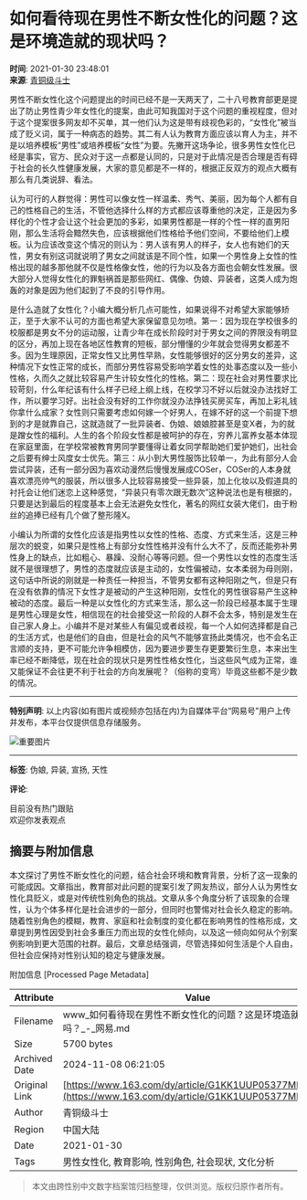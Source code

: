 # 如何看待现在男性不断女性化的问题？这是环境造就的现状吗？

**时间**: 2021-01-30 23:48:01  
**来源**: [青铜级斗士](https://www.163.com/dy/media/T1552782999994.html)  

男性不断女性化这个问题提出的时间已经不是一天两天了，二十八号教育部更是提出了防止男性青少年女性化的提案，由此可知我国对于这个问题的重视程度，但对于这个提案很多网友却不买单，其一他们认为这是带有歧视色彩的，“女性化”被当成了贬义词，属于一种病态的趋势。其二有人认为教育方面应该以育人为主，并不是以培养模板“男性”或培养模板“女性”为要。先撇开这场争论，很多男性女性化已经是事实，官方、民众对于这一点都是认同的，只是对于此情况是否合理是否有碍于社会的长久性健康发展，大家的意见都是不一样的，根据正反双方的观点大概有那么有几类说辞、看法。

认为可行的人群觉得：男性可以像女性一样温柔、秀气、美丽，因为每个人都有自己的性格自己的生活，不管他选择什么样的方式都应该尊重他的决定，正是因为多样化的个性才会让这个社会更加的多彩，如果男性都是一样的个性一样的直男阳刚，那么生活将会黯然失色，应该根据他们性格给予他们空间，不要给他们上模板。认为应该改变这个情况的则认为：男人该有男人的样子，女人也有她们的天性，男女有别这词就说明了男女之间就该是不同个性，如果一个男性身上女性的性格出现的越多那他就不仅是性格像女性，他的行为以及各方面也会朝女性发展。很大部分人觉得女性化的罪魁祸首是那些网红、偶像、伪娘、异装者，这类人成为炮轰的对象是因为他们起到了不良的引导作用。

是什么造就了女性化？小编大概分析几点可能性，如果说得不对希望大家能够矫正，至于大家不认可的方面也希望大家保留意见勿喷。第一：因为现在学校很多的校服都是男女不分的运动服，让青少年在成长阶段时对于男女之间的界限没有明显的区分，再加上现在各地区性教育的短板，部分懵懂的少年就会觉得男女都差不多。因为生理原因，正常女性又比男性早熟，女性能够很好的区分男女的差异，这种情况下女性正常的成长，而部分男性容易受影响学着女性的处事态度以及一些小性格，久而久之就比较容易产生计较女性化的性格。第二：现在社会对男性要求比较苛刻，什么年纪该有什么样子已经上纲上线，在校学习不好以后就没办法找好工作，所以要学习好。出社会没有好的工作你就没办法挣钱买房买车，再加上彩礼钱你拿什么成家？女性则只需要考虑如何嫁一个好男人，在嫁不好的这一个前提下想到的才是就靠自己，这就造就了一批异装者、伪娘、娘娘腔甚至是变X者，为的就是蹭女性的福利。人生的各个阶段女性都是被呵护的存在，穷养儿富养女基本体现在家庭里面，在学校常被教育男同学要懂得让着女同学帮助她们爱护她们，出社会之后要有绅士风度女士优先。第三：从小到大男性服饰比较单一，为此有部分人会尝试异装，还有一部分因为喜欢动漫然后慢慢发展成COSer，COSer的人本身就喜欢漂亮帅气的服装，所以很多人比较容易接受一些异装，加上化妆以及假道具的衬托会让他们迷恋上这种感觉，“异装只有零次跟无数次”这种说法也是有根据的，只要是达到最后的程度基本上会无法避免女性化，著名的网红女装大佬们，由于粉丝的追捧已经有几个做了整形隆X。

小编认为所谓的女性化应该是指男性以女性的性格、态度、方式来生活，这是三种层次的蜕变，如果只是性格上有部分女性性格并没有什么大不了，反而还能弥补男性身上的缺点，比如粗心、暴躁、没耐心等等问题。但一个男性以女性的态度生活就不是很理想了，男性的态度就应该是主动的，女性偏被动，女本柔弱为母则刚，这句话中所说的刚就是一种责任一种担当，不管男女都有这种阳刚之气，但是只有在没有依靠的情况下女性才是被动的产生这种阳刚，女性化的男性很容易产生这种被动的态度。最后一种是以女性化的方式来生活，那么这一阶段已经基本属于生理是男性心理是女性，相信现在的社会接受这一阶段的人群不会太多，特别是发生在自己家人身上。小编并不是对某些人有偏见或者歧视，每一个人如何选择都是自己的生活方式，也是他们的自由，但是社会的风气不能够宣扬此类情况，也不会名正言顺的支持，更不可能允许争相模仿，因为要进步要生存更要繁衍生息，本来出生率已经不断降低，现在社会的现状只是男性性格女性化，当这些风气成为正常，谁又能保证不会往更不利于社会的方向发展呢？（俗称的变弯）毕竟这些都不是少数的情况。

---

**特别声明**: 以上内容(如有图片或视频亦包括在内)为自媒体平台“网易号”用户上传并发布，本平台仅提供信息存储服务。

![重要图片](http://cms-bucket.nosdn.127.net/7ad1c43378d74647a446a479964cbc9c20161223121518.jpg)

---

**标签**: 伪娘, 异装, 宣扬, 天性

**评论**:  

目前没有热门跟贴  
欢迎你发表观点

## 摘要与附加信息

<!-- tcd_abstract -->
本文探讨了男性不断女性化的问题，结合社会环境和教育背景，分析了这一现象的可能成因。文章指出，教育部对此问题的提案引发了网友热议，部分人认为男性女性化具贬义，或是对传统性别角色的挑战。文章从多个角度分析了该现象的合理性，认为个体多样化是社会进步的一部分，但同时也警惕对社会长久稳定的影响。随着性别角色的模糊，教育、家庭和社会制度的变化都在影响男性的性格形成，文章提到男性因受到社会多重压力而出现的女性化倾向，以及这一倾向如何从个别案例影响到更大范围的社群。最后，文章总结强调，尽管选择如何生活是个人自由，但社会应保持对性别认知的稳定与健康发展。
<!-- tcd_abstract_end -->

附加信息 [Processed Page Metadata]

| Attribute       | Value                                  |
|-----------------|----------------------------------------|
| Filename        | www_如何看待现在男性不断女性化的问题？这是环境造就的现状吗？_-_网易.md                             |
| Size            | 5700 bytes                           |
| Archived Date   | 2024-11-08 06:21:05                             |
| Original Link   | [https://www.163.com/dy/article/G1KK1UUP05377MP0.html](https://www.163.com/dy/article/G1KK1UUP05377MP0.html)                       |
| Author          | 青铜级斗士                               |
| Region          | 中国大陆                               |
| Date            | 2021-01-30                                 |
| Tags            | 男性女性化, 教育影响, 性别角色, 社会现状, 文化分析                                 |
>
> 本文由跨性别中文数字档案馆归档整理，仅供浏览。版权归原作者所有。
>